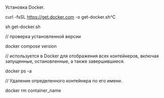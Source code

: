 Установка Docker.


curl -fsSL https://get.docker.com -o get-docker.sh^C

sh get-docker.sh


// проверка установленной версии

docker compose version


// используется в Docker для отображения всех контейнеров, включая запущенные, остановленные, а также завершившиеся.

docker ps -a

// Удаление определенного контейнера по его имени.

docker rm container_name
